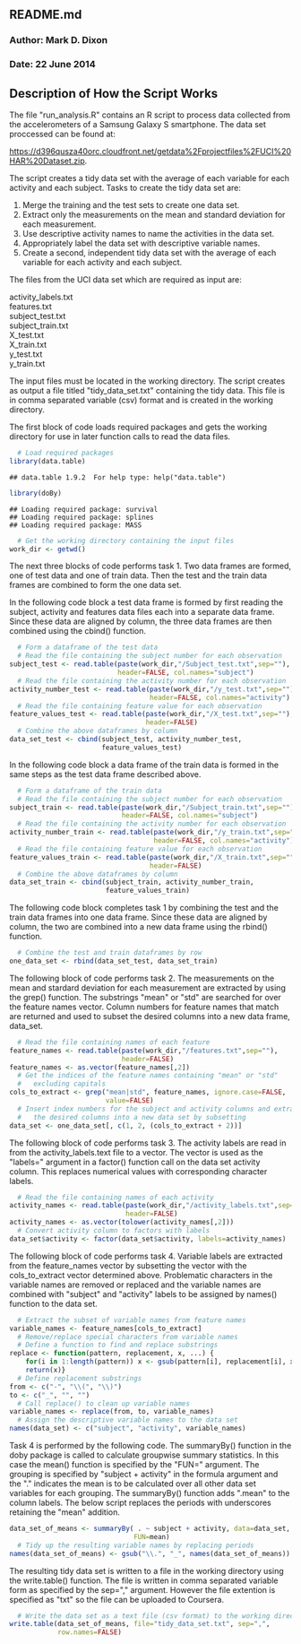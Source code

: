 ## README.md
### Author: Mark D. Dixon
### Date: 22 June 2014

## Description of How the Script Works

The file "run_analysis.R" contains an R script to process data collected from the accelerometers of a Samsung Galaxy S smartphone.  The data set proccessed can be found at:

https://d396qusza40orc.cloudfront.net/getdata%2Fprojectfiles%2FUCI%20HAR%20Dataset.zip.

The script creates a tidy data set with the average of each variable for each activity and each subject. Tasks to create the tidy data set are:

1. Merge the training and the test sets to create one data set.
2. Extract only the measurements on the mean and standard deviation for each measurement.
3. Use descriptive activity names to name the activities in the data set.
4. Appropriately label the data set with descriptive variable names.
5. Create a second, independent tidy data set with the average of each variable for each activity and each subject.
 
The files from the UCI data set which are required as input are:

activity_labels.txt  
features.txt  
subject_test.txt  
subject_train.txt  
X_test.txt  
X_train.txt  
y_test.txt  
y_train.txt   

The input files must be located in the working directory. The script creates as output a file titled "tidy_data_set.txt" containing the tidy data. This file is in comma separated variable (csv) format and is created in the working directory.

The first block of code loads required packages and gets the working directory for use in later function calls to read the data files.


```r
  # Load required packages
library(data.table)
```

```
## data.table 1.9.2  For help type: help("data.table")
```

```r
library(doBy)
```

```
## Loading required package: survival
## Loading required package: splines
## Loading required package: MASS
```

```r
  # Get the working directory containing the input files
work_dir <- getwd()
```

The next three blocks of code performs task 1.  Two data frames are formed, one of test data and one of train data.  Then the test and the train data frames are combined to form the one data set.

In the following code block a test data frame is formed by first reading the subject, activity and features data files each into a separate data frame.  Since these data are aligned by column, the three data frames are then combined using the cbind() function.


```r
  # Form a dataframe of the test data
  # Read the file containing the subject number for each observation
subject_test <- read.table(paste(work_dir,"/Subject_test.txt",sep=""),
                           header=FALSE, col.names="subject")
  # Read the file containing the activity number for each observation 
activity_number_test <- read.table(paste(work_dir,"/y_test.txt",sep=""),
                                   header=FALSE, col.names="activity")
  # Read the file containing feature value for each observation
feature_values_test <- read.table(paste(work_dir,"/X_test.txt",sep=""),
                                  header=FALSE)
  # Combine the above dataframes by column
data_set_test <- cbind(subject_test, activity_number_test, 
                       feature_values_test)
```

In the following code block a data frame of the train data is formed in the same steps as the test data frame described above.


```r
  # Form a dataframe of the train data
  # Read the file containing the subject number for each observation
subject_train <- read.table(paste(work_dir,"/Subject_train.txt",sep=""),
                            header=FALSE, col.names="subject")
  # Read the file containing the activity number for each observation 
activity_number_train <- read.table(paste(work_dir,"/y_train.txt",sep=""),
                                    header=FALSE, col.names="activity")
  # Read the file containing feature value for each observation
feature_values_train <- read.table(paste(work_dir,"/X_train.txt",sep=""),
                                   header=FALSE)
  # Combine the above dataframes by column
data_set_train <- cbind(subject_train, activity_number_train, 
                        feature_values_train)
```

The following code block completes task 1 by combining the test and the train data frames into one data frame.  Since these data are aligned by column, the two are combined into a new data frame using the rbind() function.


```r
  # Combine the test and train dataframes by row
one_data_set <- rbind(data_set_test, data_set_train)
```

The following block of code performs task 2.  The measurements on the mean and stardard deviation for each measurement are extracted by using the grep() function.  The substrings "mean" or "std" are searched for over the feature names vector.  Column numbers for feature names that match are returned and used to subset the desired columns into a new data frame, data_set.


```r
  # Read the file containing names of each feature
feature_names <- read.table(paste(work_dir,"/features.txt",sep=""), 
                            header=FALSE)
feature_names <- as.vector(feature_names[,2])
  # Get the indices of the feature names containing "mean" or "std"
  #   excluding capitals
cols_to_extract <- grep("mean|std", feature_names, ignore.case=FALSE, 
                        value=FALSE)
  # Insert index numbers for the subject and activity columns and extract
  #   the desired columns into a new data set by subsetting
data_set <- one_data_set[, c(1, 2, (cols_to_extract + 2))]
```

The following block of code performs task 3.  The activity labels are read in from the activity_labels.text file to a vector.  The vector is used as the "labels=" argument in a factor() function call on the data set activity column.  This replaces numerical values with corresponding character labels. 


```r
  # Read the file containing names of each activity
activity_names <- read.table(paste(work_dir,"/activity_labels.txt",sep=""), 
                             header=FALSE)
activity_names <- as.vector(tolower(activity_names[,2]))
  # Convert activity column to factors with labels
data_set$activity <- factor(data_set$activity, labels=activity_names)
```

The following block of code performs task 4. Variable labels are extracted from the feature_names vector by subsetting the vector with the cols_to_extract vector determined above.  Problematic characters in the variable names are removed or replaced and the variable names are combined with "subject" and "activity" labels to be assigned by names() function to the data set.


```r
  # Extract the subset of variable names from feature names
variable_names <- feature_names[cols_to_extract]
  # Remove/replace special characters from variable names
  # Define a function to find and replace substrings 
replace <- function(pattern, replacement, x, ...) {
    for(i in 1:length(pattern)) x <- gsub(pattern[i], replacement[i], x, ...)
    return(x)}
  # Define replacement substrings
from <- c("-", "\\(", "\\)")
to <- c("_", "", "")
  # Call replace() to clean up variable names
variable_names <- replace(from, to, variable_names)
  # Assign the descriptive variable names to the data set
names(data_set) <- c("subject", "activity", variable_names)
```

Task 4 is performed by the following code.  The summaryBy() function in the doby package is called to calculate groupwise summary statistics.  In this case the mean() function is specified by the "FUN=" argument. The grouping is specified by "subject + activity" in the formula argument and the "." indicates the mean is to be calculated over all other data set variables for each grouping.  The summaryBy() function adds ".mean" to the column labels.  The below script replaces the periods with underscores retaining the "mean" addition. 


```r
data_set_of_means <- summaryBy( . ~ subject + activity, data=data_set, 
                               FUN=mean)
  # Tidy up the resulting variable names by replacing periods
names(data_set_of_means) <- gsub("\\.", "_", names(data_set_of_means))
```

The resulting tidy data set is written to a file in the working directory using the write.table() function.  The file is written in comma separated variable form as specified by the sep="," argument.  However the file extention is specified as "txt" so the file can be uploaded to Coursera.


```r
  # Write the data set as a text file (csv format) to the working directory 
write.table(data_set_of_means, file="tidy_data_set.txt", sep=",", 
            row.names=FALSE)
```
